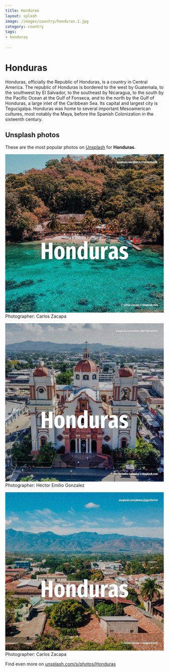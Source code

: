 ```yaml
---
title: Honduras
layout: splash
image: /images/country/honduras.1.jpg
category: country
tags:
- honduras

---
```

# Honduras

Honduras, officially the Republic of Honduras, is a country in Central America. The republic of Honduras is bordered to the west by Guatemala, to the southwest by El Salvador, to  the southeast by Nicaragua, to the south by the Pacific Ocean at the Gulf of Fonseca, and to the  north by the Gulf of Honduras, a large inlet of the Caribbean Sea. Its capital and largest city is Tegucigalpa.  Honduras was home to several important Mesoamerican cultures, most notably the Maya, before the  Spanish Colonization in the sixteenth century. 

 
## Unsplash photos
These are the most popular photos on [Unsplash](https://unsplash.com) for **Honduras**.
 
![Honduras](/images/country/honduras.1.jpg)
Photographer:  Carlos Zacapa
 
![Honduras](/images/country/honduras.2.jpg)
Photographer:  Héctor Emilio Gonzalez
 
![Honduras](/images/country/honduras.3.jpg)
Photographer:  Carlos Zacapa
 
Find even more on [unsplash.com/s/photos/Honduras](https://unsplash.com/s/photos/Honduras)
 
